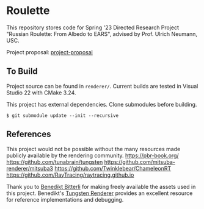 # Roulette

This repository stores code for Spring '23 Directed Research Project "Russian Roulette: From Albedo to EARS", advised by Prof. Ulrich Neumann, USC.

Project proposal: [project-proposal](https://blog.roblesch.page/assets/roblesch_project_proposal.pdf)

## To Build

Project source can be found in `renderer/`. Current builds are tested in Visual Studio 22 with CMake 3.24.

This project has external dependencies. Clone submodules before building.

```
$ git submodule update --init --recursive
```

## References

This project would not be possible without the many resources made publicly available by the rendering community.
https://pbr-book.org/
https://github.com/tunabrain/tungsten
https://github.com/mitsuba-renderer/mitsuba3
https://github.com/Twinklebear/ChameleonRT
https://github.com/RayTracing/raytracing.github.io

Thank you to [Benedikt Bitterli](https://benedikt-bitterli.me/resources/) for making freely available the assets used in this project. Benedikt's [Tungsten Renderer](https://github.com/tunabrain/tungsten) provides an excellent resource for reference implementations and debugging.
